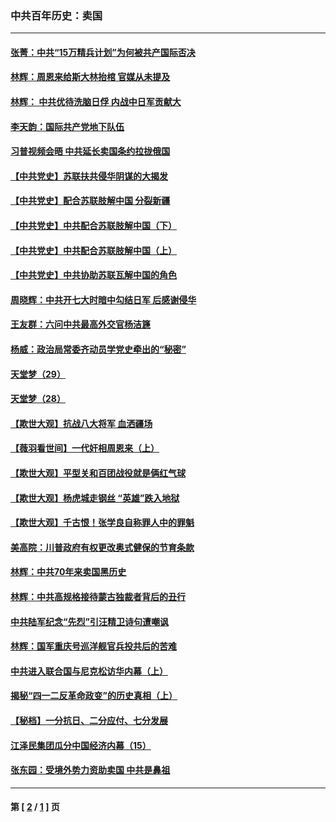 ### 中共百年历史：卖国
---
#### [张菁：中共“15万精兵计划”为何被共产国际否决](../../pages/nf1176117/n13967677.md?07250430) 
#### [林辉：周恩来给斯大林抬棺 官媒从未提及](../../pages/nf1176117/n13961173.md?07250430) 
#### [林辉： 中共优待洗脑日俘 内战中日军贡献大](../../pages/nf1176117/n13624644.md?07250430) 
#### [李天韵：国际共产党地下队伍](../../pages/nf1176117/n13611808.md?07250430) 
#### [习普视频会晤 中共延长卖国条约拉拢俄国](../../pages/nf1176117/n13060971.md?07250430) 
#### [【中共党史】苏联扶共侵华阴谋的大揭发](../../pages/nf1176117/n13056050.md?07250430) 
#### [【中共党史】配合苏联肢解中国 分裂新疆](../../pages/nf1176117/n13040700.md?07250430) 
#### [【中共党史】中共配合苏联肢解中国（下）](../../pages/nf1176117/n13035660.md?07250430) 
#### [【中共党史】中共配合苏联肢解中国（上）](../../pages/nf1176117/n13030262.md?07250430) 
#### [【中共党史】中共协助苏联瓦解中国的角色](../../pages/nf1176117/n13018109.md?07250430) 
#### [周晓辉：中共开七大时暗中勾结日军 后感谢侵华](../../pages/nf1176117/n12921960.md?07250430) 
#### [王友群：六问中共最高外交官杨洁篪](../../pages/nf1176117/n12836495.md?07250430) 
#### [杨威：政治局常委齐动员学党史牵出的“秘密”](../../pages/nf1176117/n12764642.md?07250430) 
#### [天堂梦（29）](../../pages/nf1176117/n12408465.md?07250430) 
#### [天堂梦（28）](../../pages/nf1176117/n12408309.md?07250430) 
#### [【欺世大观】抗战八大将军 血洒疆场](../../pages/nf1176117/n12357044.md?07250430) 
#### [【薇羽看世间】一代奸相周恩来（上）](../../pages/nf1176117/n12401109.md?07250430) 
#### [【欺世大观】平型关和百团战役就是俩红气球](../../pages/nf1176117/n12359157.md?07250430) 
#### [【欺世大观】杨虎城走钢丝 “英雄”跌入地狱](../../pages/nf1176117/n12358840.md?07250430) 
#### [【欺世大观】千古恨！张学良自称罪人中的罪魁](../../pages/nf1176117/n12358629.md?07250430) 
#### [美高院：川普政府有权更改奥式健保的节育条款](../../pages/nf1176117/n12242171.md?07250430) 
#### [林辉：中共70年来卖国黑历史](../../pages/nf1176117/n11552181.md?07250430) 
#### [林辉：中共高规格接待蒙古独裁者背后的丑行](../../pages/nf1176117/n11225005.md?07250430) 
#### [中共陆军纪念“先烈”引汪精卫诗句遭嘲讽](../../pages/nf1176117/n11153345.md?07250430) 
#### [林辉：国军重庆号巡洋舰官兵投共后的苦难](../../pages/nf1176117/n10997801.md?07250430) 
#### [中共进入联合国与尼克松访华内幕（上）](../../pages/nf1176117/n10138788.md?07250430) 
#### [揭秘“四一二反革命政变”的历史真相（上）](../../pages/nf1176117/n9996650.md?07250430) 
#### [【秘档】一分抗日、二分应付、七分发展](../../pages/nf1176117/n9331484.md?07250430) 
#### [江泽民集团瓜分中国经济内幕（15）](../../pages/nf1176117/n9268584.md?07250430) 
#### [张东园：受境外势力资助卖国 中共是鼻祖](../../pages/nf1176117/n9272480.md?07250430) 

---
#### 第 [ [2](./2.md?07250430) / [1](./1.md?07250430) ] 页
